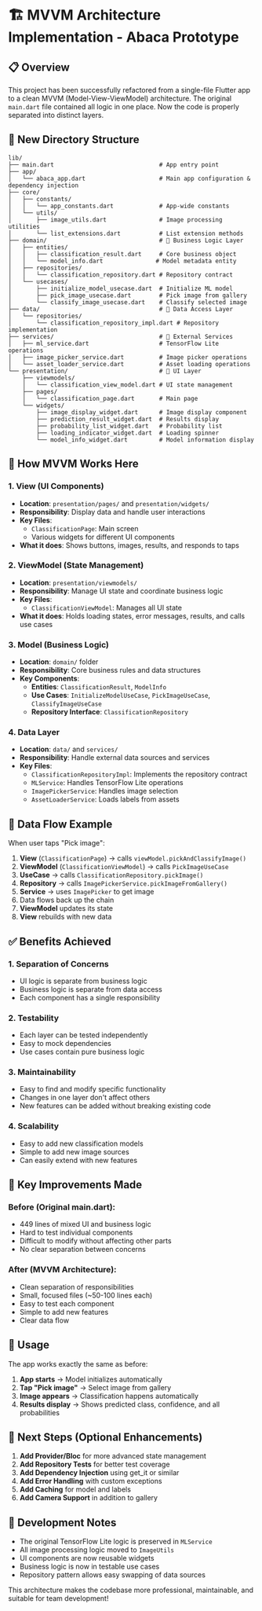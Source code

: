 # 🏗️ MVVM Architecture Implementation - Abaca Prototype

## 📋 Overview

This project has been successfully refactored from a single-file Flutter app to a clean MVVM (Model-View-ViewModel) architecture. The original `main.dart` file contained all logic in one place. Now the code is properly separated into distinct layers.

## 📁 New Directory Structure

```
lib/
├── main.dart                              # App entry point
├── app/
│   └── abaca_app.dart                     # Main app configuration & dependency injection
├── core/
│   ├── constants/
│   │   └── app_constants.dart             # App-wide constants
│   └── utils/
│       ├── image_utils.dart               # Image processing utilities
│       └── list_extensions.dart           # List extension methods
├── domain/                                # 🎯 Business Logic Layer
│   ├── entities/
│   │   ├── classification_result.dart     # Core business object
│   │   └── model_info.dart               # Model metadata entity
│   ├── repositories/
│   │   └── classification_repository.dart # Repository contract
│   └── usecases/
│       ├── initialize_model_usecase.dart  # Initialize ML model
│       ├── pick_image_usecase.dart        # Pick image from gallery
│       └── classify_image_usecase.dart    # Classify selected image
├── data/                                  # 💾 Data Access Layer
│   └── repositories/
│       └── classification_repository_impl.dart # Repository implementation
├── services/                              # 🔧 External Services
│   ├── ml_service.dart                    # TensorFlow Lite operations
│   ├── image_picker_service.dart          # Image picker operations
│   └── asset_loader_service.dart          # Asset loading operations
└── presentation/                          # 🎨 UI Layer
    ├── viewmodels/
    │   └── classification_view_model.dart # UI state management
    ├── pages/
    │   └── classification_page.dart       # Main page
    └── widgets/
        ├── image_display_widget.dart      # Image display component
        ├── prediction_result_widget.dart  # Results display
        ├── probability_list_widget.dart   # Probability list
        ├── loading_indicator_widget.dart  # Loading spinner
        └── model_info_widget.dart         # Model information display
```

## 🔄 How MVVM Works Here

### 1. **View** (UI Components)

- **Location**: `presentation/pages/` and `presentation/widgets/`
- **Responsibility**: Display data and handle user interactions
- **Key Files**:
  - `ClassificationPage`: Main screen
  - Various widgets for different UI components
- **What it does**: Shows buttons, images, results, and responds to taps

### 2. **ViewModel** (State Management)

- **Location**: `presentation/viewmodels/`
- **Responsibility**: Manage UI state and coordinate business logic
- **Key Files**:
  - `ClassificationViewModel`: Manages all UI state
- **What it does**: Holds loading states, error messages, results, and calls use cases

### 3. **Model** (Business Logic)

- **Location**: `domain/` folder
- **Responsibility**: Core business rules and data structures
- **Key Components**:
  - **Entities**: `ClassificationResult`, `ModelInfo`
  - **Use Cases**: `InitializeModelUseCase`, `PickImageUseCase`, `ClassifyImageUseCase`
  - **Repository Interface**: `ClassificationRepository`

### 4. **Data Layer**

- **Location**: `data/` and `services/`
- **Responsibility**: Handle external data sources and services
- **Key Files**:
  - `ClassificationRepositoryImpl`: Implements the repository contract
  - `MLService`: Handles TensorFlow Lite operations
  - `ImagePickerService`: Handles image selection
  - `AssetLoaderService`: Loads labels from assets

## 🚀 Data Flow Example

When user taps "Pick image":

1. **View** (`ClassificationPage`) → calls `viewModel.pickAndClassifyImage()`
2. **ViewModel** (`ClassificationViewModel`) → calls `PickImageUseCase`
3. **UseCase** → calls `ClassificationRepository.pickImage()`
4. **Repository** → calls `ImagePickerService.pickImageFromGallery()`
5. **Service** → uses `ImagePicker` to get image
6. Data flows back up the chain
7. **ViewModel** updates its state
8. **View** rebuilds with new data

## ✅ Benefits Achieved

### 1. **Separation of Concerns**

- UI logic is separate from business logic
- Business logic is separate from data access
- Each component has a single responsibility

### 2. **Testability**

- Each layer can be tested independently
- Easy to mock dependencies
- Use cases contain pure business logic

### 3. **Maintainability**

- Easy to find and modify specific functionality
- Changes in one layer don't affect others
- New features can be added without breaking existing code

### 4. **Scalability**

- Easy to add new classification models
- Simple to add new image sources
- Can easily extend with new features

## 🔧 Key Improvements Made

### Before (Original main.dart):

- 449 lines of mixed UI and business logic
- Hard to test individual components
- Difficult to modify without affecting other parts
- No clear separation between concerns

### After (MVVM Architecture):

- Clean separation of responsibilities
- Small, focused files (~50-100 lines each)
- Easy to test each component
- Simple to add new features
- Clear data flow

## 🎯 Usage

The app works exactly the same as before:

1. **App starts** → Model initializes automatically
2. **Tap "Pick image"** → Select image from gallery
3. **Image appears** → Classification happens automatically
4. **Results display** → Shows predicted class, confidence, and all probabilities

## 🔄 Next Steps (Optional Enhancements)

1. **Add Provider/Bloc** for more advanced state management
2. **Add Repository Tests** for better test coverage
3. **Add Dependency Injection** using get_it or similar
4. **Add Error Handling** with custom exceptions
5. **Add Caching** for model and labels
6. **Add Camera Support** in addition to gallery

## 📝 Development Notes

- The original TensorFlow Lite logic is preserved in `MLService`
- All image processing logic moved to `ImageUtils`
- UI components are now reusable widgets
- Business logic is now in testable use cases
- Repository pattern allows easy swapping of data sources

This architecture makes the codebase more professional, maintainable, and suitable for team development!
